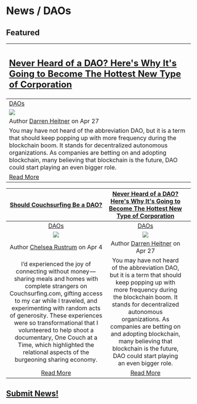 # News / DAOs

## **Featured**

[<h2>Never Heard of a DAO? Here's Why It's Going to Become The Hottest New Type of Corporation</h2>](https://www.inc.com/darren-heitner/never-heard-of-a-dao-heres-why-its-going-to-become-hottest-new-type-of-corporation.html) |
:-----------|
[DAOs](daos.md) |
[<img src=https://www.incimages.com/uploaded_files/image/1940x900/getty_935649472_354813.jpg>](https://www.inc.com/darren-heitner/never-heard-of-a-dao-heres-why-its-going-to-become-hottest-new-type-of-corporation.html) |
Author [Darren Heitner](https://www.inc.com/author/darren-heitner) on Apr 27 |
You may have not heard of the abbreviation DAO, but it is a term that should keep popping up with more frequency during the blockchain boom. It stands for decentralized autonomous organizations. As companies are betting on and adopting blockchain, many believing that blockchain is the future, DAO could start playing an even bigger role. |
[Read More](https://www.inc.com/darren-heitner/never-heard-of-a-dao-heres-why-its-going-to-become-hottest-new-type-of-corporation.html) |

|[Should Couchsurfing Be a DAO?](https://hackernoon.com/should-couchsurfing-be-a-dao-6507646e34ef)|[Never Heard of a DAO? Here's Why It's Going to Become The Hottest New Type of Corporation](https://www.inc.com/darren-heitner/never-heard-of-a-dao-heres-why-its-going-to-become-hottest-new-type-of-corporation.html)||
:-----------:|:-----------:|:-----------:|
|[DAOs](daos.md)|[DAOs](daos.md)||
|[<img src=https://cdn-images-1.medium.com/max/800/1*r2icCZOUK1-FMIdar016FA.jpeg>](https://hackernoon.com/should-couchsurfing-be-a-dao-6507646e34ef)|[<img src=https://www.incimages.com/uploaded_files/image/1940x900/getty_935649472_354813.jpg>](https://www.inc.com/darren-heitner/never-heard-of-a-dao-heres-why-its-going-to-become-hottest-new-type-of-corporation.html)|
|Author [Chelsea Rustrum](https://hackernoon.com/@shareablelife) on Apr 4|Author [Darren Heitner](https://www.inc.com/author/darren-heitner) on Apr 27||
|I’d experienced the joy of connecting without money — sharing meals and homes with complete strangers on Couchsurfing.com, gifting access to my car while I traveled, and experimenting with random acts of generosity. These experiences were so transformational that I volunteered to help shoot a documentary, One Couch at a Time, which highlighted the relational aspects of the burgeoning sharing economy.|You may have not heard of the abbreviation DAO, but it is a term that should keep popping up with more frequency during the blockchain boom. It stands for decentralized autonomous organizations. As companies are betting on and adopting blockchain, many believing that blockchain is the future, DAO could start playing an even bigger role.||
|[Read More](https://hackernoon.com/should-couchsurfing-be-a-dao-6507646e34ef)|[Read More](https://www.inc.com/darren-heitner/never-heard-of-a-dao-heres-why-its-going-to-become-hottest-new-type-of-corporation.html)||

## [Submit News!](../guides/guide_for_submitting_news.md)

